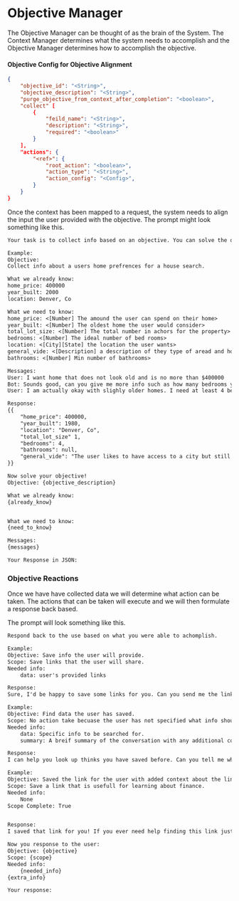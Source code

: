 # Objective Manager

The Objective Manager can be thought of as the brain of the System. The Context Manager determines what the system needs to accomplish and the Objective Manager determines how to accomplish the objective.

#### Objective Config for Objective Alignment

```json
{
	"objective_id": "<String>",
	"objective_description": "<String>",
	"purge_objective_from_context_after_completion": "<boolean>",
	"collect" [
		{
			"feild_name": "<String>",
			"description": "<String>",
			"required": "<boolean>"
		}
	],
	"actions": {
		"<ref>": {
			"root_action": "<boolean>",
			"action_type": "<String>",
			"action_config": "<Config>",
		}
	}
}
```

Once the context has been mapped to a request, the system needs to align the input the user provided with the objective. The prompt might look something like this.
```txt
Your task is to collect info based on an objective. You can solve the object by collecting info needed from what is already known and the users messages.

Example:
Objective:
Collect info about a users home prefrences for a house search.

What we already know:
home_price: 400000
year_built: 2000
location: Denver, Co

What we need to know:
home_price: <[Number] The amound the user can spend on their home>
year_built: <[Number] The oldest home the user would consider>
total_lot_size: <[Number] The total number in achors for the property>
bedrooms: <[Number] The ideal number of bed rooms>
location: <[City][State] the location the user wants>
general_vide: <[Description] a description of they type of aread and home the user is looking for.>
bathrooms: <[Number] Min number of bathrooms>

Messages:
User: I want home that does not look old and is no more than $400000
Bot: Sounds good, can you give me more info such as how many bedrooms you'd preffer and the yard size?
User: I am actually okay with slighly older homes. I need at least 4 bedrooms and a somewhat large yard for my dog. I like to be close to the city but still feel relaxed

Response:
{{
	"home_price": 400000,
	"year_built": 1980,
	"location": "Denver, Co",
	"total_lot_size" 1,
	"bedrooms": 4,
	"bathrooms": null,
	"general_vide": "The user likes to have access to a city but still wants to stay in touch with nature. They have a dog so access to nice areas to walk and explore would be preferable. They would likely be more happy in an area the is spread out."
}}

Now solve your objective!
Objective: {objective_description}

What we already know:
{already_know}


What we need to know:
{need_to_know}

Messages:
{messages}

Your Response in JSON:
```

### Objective Reactions
Once we have have collected data we will determine what action can be taken. The actions that can be taken will execute and we will then formulate a response back based. 

The prompt will look something like this.
```txt
Respond back to the use based on what you were able to achomplish.

Example:
Objective: Save info the user will provide.
Scope: Save links that the user will share.
Needed info:
	data: user's provided links

Response:
Sure, I'd be happy to save some links for you. Can you send me the link along with a description of what the links are for?

Example:
Objective: Find data the user has saved.
Scope: No action take becuase the user has not specified what info should be retrieved.
Needed info:
	data: Specific info to be searched for.
	summary: A breif summary of the conversation with any additional context that will help power the search

Response:
I can help you look up thinks you have saved before. Can you tell me what you want me to retrieve for you?

Example:
Objective: Saved the link for the user with added context about the link.
Scope: Save a link that is usefull for learning about finance.
Needed info:
	None
Scope Complete: True


Response:
I saved that link for you! If you ever need help finding this link just let me know!

Now you response to the user:
Objective: {objective}
Scope: {scope}
Needed info:
	{needed_info}
{extra_info}

Your response:
```